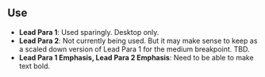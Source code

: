 ## Use
- **Lead Para 1**: Used sparingly. Desktop only.
- **Lead Para 2**: Not currently being used. But it may make sense to keep as a scaled down version of Lead Para 1 for the medium breakpoint. TBD.
- **Lead Para 1 Emphasis, Lead Para 2 Emphasis**: Need to be able to make text bold.